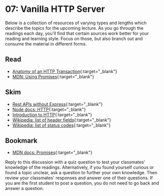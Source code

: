07: Vanilla HTTP Server
======================================================================================

Below is a collection of resources of varying types and lengths which describe the topics for the upcoming lecture.  As you go through the readings each day, you'll find that certain sources work better for your reading and learning style. Focus on those, but also branch out and consume the material in different forms.

## Read
* [Anatomy of an HTTP Transaction](https://nodejs.org/en/docs/guides/anatomy-of-an-http-transaction/){:target="_blank"}
* [MDN: Using Promises](https://developer.mozilla.org/en-US/docs/Web/JavaScript/Guide/Using_promises){:target="_blank"}

## Skim
* [Rest APIs without Express](https://medium.com/car2godevs/there-are-expressjs-alternatives-590d14c58c1c){:target="_blank"}
* [Node docs: HTTP](https://nodejs.org/api/http.html){:target="_blank"}
* [Introduction to HTTP](http://www.ntu.edu.sg/home/ehchua/programming/webprogramming/http_basics.html){:target="_blank"}
* [Wikipedia: list of header fields](https://en.wikipedia.org/wiki/List_of_HTTP_header_fields#Request_fields){:target="_blank"}
* [Wikipedia: list of status codes](https://en.wikipedia.org/wiki/List_of_HTTP_status_codes){:target="_blank"}

## Bookmark
* [MDN docs: Promises](https://developer.mozilla.org/en-US/docs/Web/JavaScript/Reference/Global_Objects/Promise){:target="_blank"}

Reply to this discussion with a quiz question to test your classmates’ knowledge of the readings. Alternatively, if you found yourself curious or found a topic unclear, ask a question to further your own knowledge. Then review your classmates' responses and answer one of their questions. If you are the first student to post a question, you do not need to go back and answer a question.
